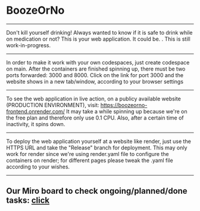 # BoozeOrNo
------

Don't kill yourself drinking!
Always wanted to know if it is safe to drink while on medication or not?
This is your web application. It could be.
. 
This is still work-in-progress. 

-------

In order to make it work with your own codespaces, just create codespace on main. 
After the containers are finished spinning up, there must be two ports forwarded: 3000 and 8000.
Click on the link for port 3000 and the website shows in a new tab/window, according to your browser settings

------------

To see the web application in live action, on a publicy available website (PRODUCTION ENVIRONMENT), visit: https://boozeorno-frontend.onrender.com/
It may take a while spinning up because we're on the free plan and therefore only use 0.1 CPU. Also, after a certain time of inactivity, it spins down.

-----

To deploy the web application yourself at a website like render, just use the HTTPS URL and take the "Release" branch for deployment.
This may only work for render since we're using render.yaml file to configure the containers on render; for different pages please tweak the .yaml file according to your wishes.

---------
Our Miro board to check ongoing/planned/done tasks: [click
](https://miro.com/app/board/uXjVIDqTiSk=/?share_link_id=52710550780)
-----------
